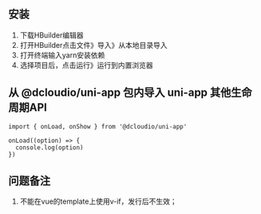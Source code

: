 ## 安装
1. 下载HBuilder编辑器
2. 打开HBuilder点击文件》导入》从本地目录导入
3. 打开终端输入yarn安装依赖
4. 选择项目后，点击运行》运行到内置浏览器


## 从 @dcloudio/uni-app 包内导入 uni-app 其他生命周期API
    import { onLoad, onShow } from '@dcloudio/uni-app'
    
    onLoad((option) => {
      console.log(option)
    })
    
## 问题备注
1. 不能在vue的template上使用v-if，发行后不生效；